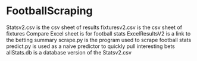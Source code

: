# FootballScraping

Statsv2.csv is the csv sheet of results
fixturesv2.csv is the csv sheet of fixtures
Compare Excel sheet is for football stats
ExcelResultsV2 is a link to the betting summary
scrape.py is the program used to scrape football stats
predict.py is used as a naive predictor to quickly pull interesting bets
allStats.db is a database version of the Statsv2.csv